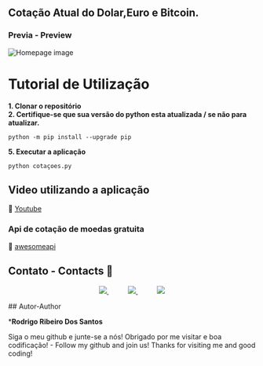 ## Cotação Atual do Dolar,Euro e Bitcoin.
### Previa - Preview
![Homepage image](https://github.com/rodrigoribeiro027/app-de-cotacao/blob/main/app/img/cota%C3%A7ao%20do%20dolar.png)

<h1> Tutorial de Utilização </h1>

<strong> 1. Clonar o repositório </strong>
<br>
<strong> 2. Certifique-se que sua versão do python esta atualizada / se não para atualizar. </strong>
```console
python -m pip install --upgrade pip
```
<strong> 5. Executar a aplicação </strong>
```console
python cotaçoes.py
```
<div>
 <h2>Video utilizando a aplicação</h2>
   
  :link: [Youtube](https://www.youtube.com/watch?v=RGIK32nNbn8) 
 <div>

### Api de cotação de moedas gratuita
  :link: [awesomeapi](https://docs.awesomeapi.com.br/) 
  


   ## Contato - Contacts :iphone:

<p align="center">
    <a href="https://github.com/rodrigoribeiro027">
        <img  src="https://img.shields.io/badge/github-%23100000.svg?&style=for-the-badge&logo=github&logoColor=white&link=mailto:https://github.com/rodrigoribeiro027">
    </a>
    &nbsp;&nbsp;&nbsp;&nbsp;&nbsp;&nbsp;&nbsp;&nbsp;&nbsp;
    <a href="mailto:rodrigo.rsantos40@gmail.com">
        <img src="https://img.shields.io/badge/gmail-D14836?&style=for-the-badge&logo=gmail&logoColor=white&link=mailto:rodrigo.rsantos40@gmail.com">
    </a>
    &nbsp;&nbsp;&nbsp;&nbsp;&nbsp;&nbsp;&nbsp;&nbsp;&nbsp;
    <a href="https://www.linkedin.com/in/rodrigo-ribeiro-5008211b8/">
        <img src="https://img.shields.io/badge/linkedin-%230077B5.svg?&style=for-the-badge&logo=linkedin&logoColor=white&link=mailto:https://www.linkedin.com/in/rodrigo-ribeiro-5008211b8/">
    </a>
</p>
  ## Autor-Author

  ***Rodrigo Ribeiro Dos Santos** 

Siga o meu github e junte-se a nós!
Obrigado por me visitar e boa codificação! -
Follow my github and join us!
Thanks for visiting me and good coding!
